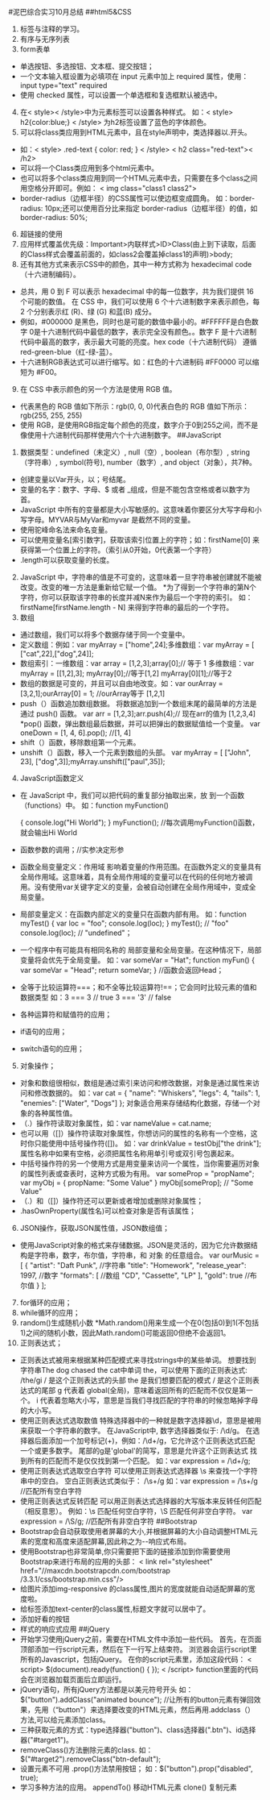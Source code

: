 #泥巴综合实习10月总结
##html5&CSS
1.  标签与注释的学习。
2.  有序与无序列表
3.  form表单
* 单选按钮、多选按钮、文本框、提交按钮；
* 一个文本输入框设置为必填项在 input 元素中加上 required 属性，使用： 
input type="text" required
* 使用 checked 属性，可以设置一个单选框和复选框默认被选中。
4.  在< style>< /style>中为元素标签可以设置各种样式。
如：< style>
h2{color:blue;}
< /style> 为h2标签设置了蓝色的字体颜色。
5.  可以将class类应用到HTML元素中，且在style声明中，类选择器以.开头。
*  如：< style>
.red-text 
{
color: red;
}
< /style>
< h2 class="red-text">< /h2>
* 可以将一个Class类应用到多个html元素中。
* 也可以将多个class类应用到同一个HTML元素中去，只需要在多个class之间用空格分开即可。例如：
< img class="class1 class2">
* border-radius（边框半径）的CSS属性可以使边框变成圆角。
如：border-radius: 10px;还可以使用百分比来指定 border-radius（边框半径）的值，如border-radius: 50%;
6.  超链接的使用
7.  应用样式覆盖优先级：Important>内联样式>ID>Class(由上到下读取，后面的Class样式会覆盖前面的，如class2会覆盖掉class1的声明)>body;
8.  还有其他方式来表示CSS中的颜色，其中一种方式称为 hexadecimal code（十六进制编码）。 
* 总共，用 0 到 F 可以表示 hexadecimal 中的每一位数字，共为我们提供 16 个可能的数值。
在 CSS 中，我们可以使用 6 个十六进制数字来表示颜色，每 2 个分别表示红 (R)、绿 (G) 和蓝(B) 成分。
* 例如，#000000 是黑色，同时也是可能的数值中最小的。#FFFFFF是白色数字 
0是十六进制代码中最低的数字，表示完全没有颜色。。数字 F 是十六进制代码中最高的数字，表示最大可能的亮度。hex code（十六进制代码） 遵循 red-green-blue（红-绿-蓝）。
* 十六进制RGB表达式可以进行缩写。如：红色的十六进制码 #FF0000 可以缩短为 #F00。
9.  在 CSS 中表示颜色的另一个方法是使用 RGB 值。
* 代表黑色的 RGB 值如下所示：rgb(0, 0, 0)代表白色的 RGB 值如下所示：rgb(255, 255, 255)
* 使用 RGB，是使用RGB指定每个颜色的亮度，数字介于0到255之间，而不是像使用十六进制代码那样使用六个十六进制数字。
##JavaScript
1.  数据类型：undefined（未定义）, null（空）, boolean（布尔型）, string（字符串）, symbol(符号), number（数字）, and object（对象），共7种。
* 创建变量以Var开头，以；号结尾。
* 变量的名字：数字、字母、$ 或者 _组成，但是不能包含空格或者以数字为首。
* JavaScript 中所有的变量都是大小写敏感的。这意味着你要区分大写字母和小写字母。MYVAR与MyVar和myvar 是截然不同的变量。
* 使用驼峰命名法来命名变量。
* 可以使用变量名[索引数字]，获取该索引位置上的字符；如：firstName[0] 来获得第一个位置上的字符。（索引从0开始，0代表第一个字符）
* .length可以获取变量的长度。
2.  JavaScript 中，字符串的值是不可变的，这意味着一旦字符串被创建就不能被改变。改变的唯一方法是重新给它赋一个值。
*为了得到一个字符串的第N个字符，你可以获取该字符串的长度并减N来作为最后一个字符的索引。
如：firstName[firstName.length - N] 来得到字符串的最后的一个字符。
3.  数组
* 通过数组，我们可以将多个数据存储于同一个变量中。
* 定义数组：例如：var myArray = ["home",24];多维数组：var myArray = [ ["cat",22],["dog",24]];
* 数组索引：一维数组：var array = [1,2,3];array[0];// 等于 1
           多维数组：var myArray = [[1,2],3];
myArray[0];//等于[1,2]
                                             myArray[0][1];//等于2
* 数组的数据是可变的，并且可以自由地改变。如：var ourArray = [3,2,1];ourArray[0] = 1; //ourArray等于 [1,2,1]
* push（）函数追加数组数据。
将数据追加到一个数组末尾的最简单的方法是通过 push() 函数。
var arr = [1,2,3];arr.push(4);// 现在arr的值为 [1,2,3,4]
*pop() 函数，弹出数组最后数据，并可以把弹出的数据赋值给一个变量。
var oneDown = [1, 4, 6].pop(); //[1, 4]
* shift（）函数，移除数组第一个元素。
* unshift（）函数，移入一个元素到数组的头部。
var myArray = [ ["John", 23], ["dog",3]];myArray.unshift(["paul",35]);
4.  JavaScript函数定义
* 在 JavaScript 中，我们可以把代码的重复部分抽取出来，放   到一个函数（functions）中。
  如：function myFunction()

  {
    console.log("Hi World");
}
myFunction();  //每次调用myFunction()函数，就会输出Hi World
* 函数参数的调用；//实参决定形参
* 函数全局变量定义：作用域 影响着变量的作用范围。在函数外定义的变量具有全局作用域。这意味着，具有全局作用域的变量可以在代码的任何地方被调用。没有使用var关键字定义的变量，会被自动创建在全局作用域中，变成全局变量。
* 局部变量定义：在函数内部定义的变量只在函数内部有用。
如：function myTest() {
var loc = "foo";
console.log(loc);
}
myTest(); // "foo"
console.log(loc); // "undefined"；
* 一个程序中有可能具有相同名称的 局部变量和全局变量。在这种情况下，局部变量将会优先于全局变量。
如：var someVar = "Hat";
function myFun() {
var someVar = "Head";
return someVar;
}  //函数会返回Head；
* 全等于比较运算符===；和不全等比较运算符!==；它会同时比较元素的值和数据类型
如：3 === 3 // true
    3 === '3' // false
* 各种运算符和赋值符的应用；
* if语句的应用；
* switch语句的应用；
5.  对象操作；
* 对象和数组很相似，数组是通过索引来访问和修改数据，对象是通过属性来访问和修改数据的。
如：var cat = {
"name": "Whiskers",
"legs": 4,
"tails": 1,
"enemies": ["Water", "Dogs"]
};
对象适合用来存储结构化数据，存储一个对象的各种属性值。
* （.）操作符读取对象属性，如：var nameValue = cat.name;
* 也可以用（[]）操作符读取对象属性，你想访问的属性的名称有一个空格，这时你只能使用中括号操作符([])。
如：var drinkValue = testObj["the drink"];
属性名称中如果有空格，必须把属性名称用单引号或双引号包裹起来。
* 中括号操作符的另一个使用方式是用变量来访问一个属性，当你需要遍历对象的属性列表或查表时，这种方式极为有用。
var someProp = "propName";
var myObj = {
propName: "Some Value"
}
myObj[someProp]; // "Some Value"
* （.）和（[]）操作符还可以更新或者增加或删除对象属性；
* .hasOwnProperty(属性名)可以检查对象是否有该属性；
6.  JSON操作，获取JSON属性值，JSON数组值；
* 使用JavaScript对象的格式来存储数据。JSON是灵活的，因为它允许数据结构是字符串，数字，布尔值，字符串，和 对象 的任意组合。
var ourMusic = [
{
"artist": "Daft Punk",  //字符串
"title": "Homework",
"release_year": 1997,  //数字
"formats": [           //数组
"CD", 
"Cassette", 
"LP" ],
"gold": true           //布尔值
}
];
7.  for循环的应用；
8.  while循环的应用；
9.  random()生成随机小数
*Math.random()用来生成一个在0(包括0)到1(不包括1)之间的随机小数，因此Math.random()可能返回0但绝不会返回1。
10. 正则表达式；
* 正则表达式被用来根据某种匹配模式来寻找strings中的某些单词。
想要找到字符串The dog chased the cat中单词 the，可以使用下面的正则表达式: /the/gi
/ 是这个正则表达式的头部
the 是我们想要匹配的模式
/ 是这个正则表达式的尾部
g 代表着 global(全局)，意味着返回所有的匹配而不仅仅是第一个。
i 代表着忽略大小写，意思是当我们寻找匹配的字符串的时候忽略掉字母的大小写。
* 使用正则表达式选取数值
特殊选择器中的一种就是数字选择器\d，意思是被用来获取一个字符串的数字。
在JavaScript中, 数字选择器类似于: /\d/g。
在选择器后面添加一个加号标记(+)，例如：/\d+/g，它允许这个正则表达式匹配一个或更多数字。
尾部的g是'global'的简写，意思是允许这个正则表达式 找到所有的匹配而不是仅仅找到第一个匹配。
如：var expression = /\d+/g;
* 使用正则表达式选取空白字符
可以使用正则表达式选择器 \s 来查找一个字符串中的空白。
空白正则表达式类似于：
/\s+/g
如：var expression = /\s+/g //匹配所有空白字符
* 使用正则表达式反转匹配
可以用正则表达式选择器的大写版本来反转任何匹配（相反意思）。
例如：\s 匹配任何空白字符，\S 匹配任何非空白字符。
var expression = /\S/g; //匹配所有非空白字符
##Bootstrap
* Bootstrap会自动获取使用者屏幕的大小,并根据屏幕的大小自动调整HTML元素的宽度和高度来适配屏幕,因此称之为--响应式布局。
* 使用Bootstrap也非常简单,你只需要把下面的链接添加到你需要使用Bootstrap来进行布局的应用的头部：
< link rel="stylesheet" href="//maxcdn.bootstrapcdn.com/bootstrap /3.3.1/css/bootstrap.min.css"/>
* 给图片添加img-responsive 的class属性,图片的宽度就能自动适配屏幕的宽度啦。
* 给标签添加text-center的class属性,标题文字就可以居中了。
* 添加好看的按钮
* 样式的响应式应用
##jQuery
* 开始学习使用jQuery之前，需要在HTML文件中添加一些代码。
首先，在页面顶部添加一行script元素，然后在下一行写上结束符。
浏览器会运行script里所有的Javascript，包括jQuery。
在你的script元素里，添加这段代码：
< script>
    $(document).ready(function() {
    });
< /script>
function里面的代码会在浏览器加载页面后立即运行。
* jQuery语句，所有jQuery方法都是以美元符号开头
如：$("button").addClass("animated bounce");
//让所有的button元素有弹回效果，先用（“button"）来选择要改变的HTML元素，然后再用.addclass（）方法,可以给元素添加class。
* 三种获取元素的方式：type选择器("button")、class选择器(".btn")、id选择器("#target1")。
* removeClass()方法删除元素的class.
如：$("#target2").removeClass("btn-default");
* 设置元素不可用
.prop()方法禁用按钮；
如：$("button").prop("disabled", true);
* 学习多种方法的应用。
appendTo() 移动HTML元素
clone() 复制元素




